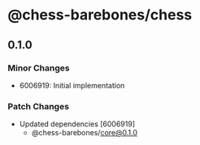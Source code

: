 # @chess-barebones/chess

## 0.1.0

### Minor Changes

- 6006919: Initial implementation

### Patch Changes

- Updated dependencies [6006919]
  - @chess-barebones/core@0.1.0
